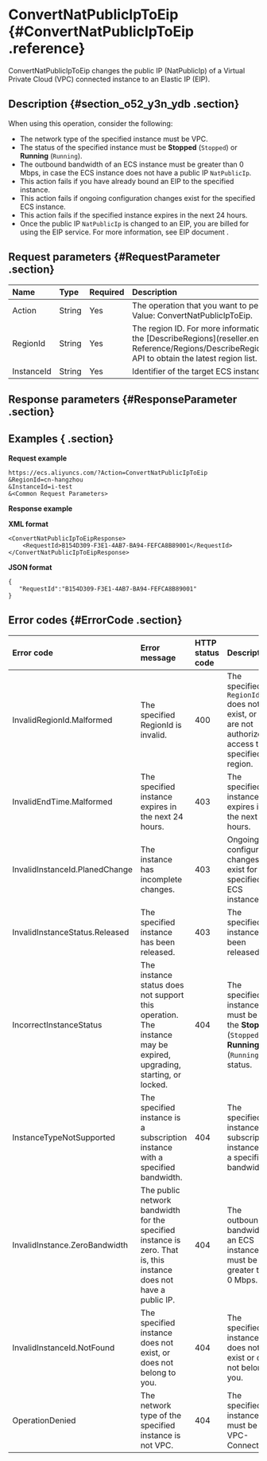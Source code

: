 # ConvertNatPublicIpToEip {#ConvertNatPublicIpToEip .reference}

ConvertNatPublicIpToEip changes the public IP \(NatPublicIp\) of a Virtual Private Cloud \(VPC\) connected instance to an Elastic IP \(EIP\).

## Description {#section_o52_y3n_ydb .section}

When using this operation, consider the following:

-   The network type of the specified instance must be VPC.
-   The status of the specified instance must be **Stopped** \(`Stopped`\) or **Running** \(`Running`\).
-   The outbound bandwidth of an ECS instance must be greater than 0 Mbps, in case the ECS instance does not have a public IP `NatPublicIp`.
-   This action fails if you have already bound an EIP to the specified instance.
-   This action fails if ongoing configuration changes exist for the specified ECS instance.
-   This action fails if the specified instance expires in the next 24 hours.
-   Once the public IP `NatPublicIp` is changed to an EIP, you are billed for using the EIP service. For more information, see EIP document .

## Request parameters {#RequestParameter .section}

|Name |Type|Required|Description|
|:----|:---|:-------|:----------|
|Action|String|Yes|The operation that you want to perform. Value: ConvertNatPublicIpToEip.|
|RegionId|String|Yes|The region ID. For more information, use the [DescribeRegions](reseller.en-US/API Reference/Regions/DescribeRegions.md#) API to obtain the latest region list.|
|InstanceId|String|Yes|Identifier of the target ECS instance.|

## Response parameters {#ResponseParameter .section}

## Examples { .section}

**Request example** 

```
https://ecs.aliyuncs.com/?Action=ConvertNatPublicIpToEip
&RegionId=cn-hangzhou
&InstanceId=i-test
&<Common Request Parameters> 
```

**Response example** 

**XML format**

```
<ConvertNatPublicIpToEipResponse>
    <RequestId>B154D309-F3E1-4AB7-BA94-FEFCA8B89001</RequestId>
</ConvertNatPublicIpToEipResponse>
```

**JSON format** 

```
{
   "RequestId":"B154D309-F3E1-4AB7-BA94-FEFCA8B89001"
}
```

## Error codes {#ErrorCode .section}

|Error code|Error message|HTTP status code|Description|
|:---------|:------------|:---------------|:----------|
|InvalidRegionId.Malformed|The specified RegionId is invalid.|400|The specified `RegionId` does not exist, or you are not authorized to access the specified region.|
|InvalidEndTime.Malformed|The specified instance expires in the next 24 hours.|403|The specified instance expires in the next 24 hours.|
|InvalidInstanceId.PlanedChange|The instance has incomplete changes.|403|Ongoing configuration changes exist for the specified ECS instance.|
|InvalidInstanceStatus.Released|The specified instance has been released.|403|The specified instance has been released.|
|IncorrectInstanceStatus|The instance status does not support this operation. The instance may be expired, upgrading, starting, or locked.|404|The specified instance must be in the **Stopped** \(`Stopped`\) or **Running** \(`Running`\) status.|
|InstanceTypeNotSupported|The specified instance is a subscription instance with a specified bandwidth.|404|The specified instance is a subscription instance with a specified bandwidth.|
|InvalidInstance.ZeroBandwidth|The public network bandwidth for the specified instance is zero. That is, this instance does not have a public IP.|404|The outbound bandwidth of an ECS instance must be greater than 0 Mbps.|
|InvalidInstanceId.NotFound|The specified instance does not exist, or does not belong to you.|404|The specified instance does not exist or does not belong to you.|
|OperationDenied|The network type of the specified instance is not VPC.|404|The specified instance must be VPC-Connected.|

